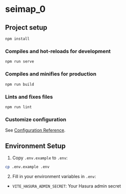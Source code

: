 # seimap_0

## Project setup
```
npm install
```

### Compiles and hot-reloads for development
```
npm run serve
```

### Compiles and minifies for production
```
npm run build
```

### Lints and fixes files
```
npm run lint
```

### Customize configuration
See [Configuration Reference](https://cli.vuejs.org/config/).

## Environment Setup

1. Copy `.env.example` to `.env`:
```bash
cp .env.example .env
```

2. Fill in your environment variables in `.env`:
- `VITE_HASURA_ADMIN_SECRET`: Your Hasura admin secret